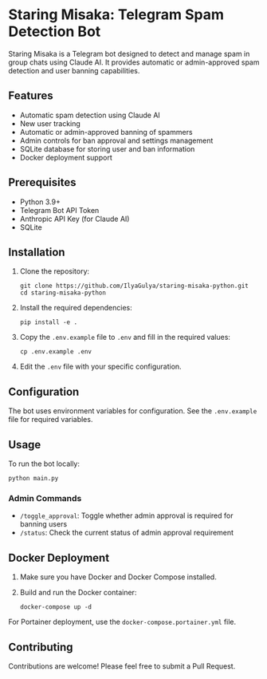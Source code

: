# Staring Misaka: Telegram Spam Detection Bot

Staring Misaka is a Telegram bot designed to detect and manage spam in group chats using Claude AI. It provides automatic or admin-approved spam detection and user banning capabilities.

## Features

- Automatic spam detection using Claude AI
- New user tracking
- Automatic or admin-approved banning of spammers
- Admin controls for ban approval and settings management
- SQLite database for storing user and ban information
- Docker deployment support

## Prerequisites

- Python 3.9+
- Telegram Bot API Token
- Anthropic API Key (for Claude AI)
- SQLite

## Installation

1. Clone the repository:
   ```
   git clone https://github.com/IlyaGulya/staring-misaka-python.git
   cd staring-misaka-python
   ```

2. Install the required dependencies:
   ```
   pip install -e .
   ```

3. Copy the `.env.example` file to `.env` and fill in the required values:
   ```
   cp .env.example .env
   ```

4. Edit the `.env` file with your specific configuration.

## Configuration

The bot uses environment variables for configuration. See the `.env.example` file for required variables.

## Usage

To run the bot locally:

```
python main.py
```

### Admin Commands

- `/toggle_approval`: Toggle whether admin approval is required for banning users
- `/status`: Check the current status of admin approval requirement

## Docker Deployment

1. Make sure you have Docker and Docker Compose installed.

2. Build and run the Docker container:
   ```
   docker-compose up -d
   ```

For Portainer deployment, use the `docker-compose.portainer.yml` file.

## Contributing

Contributions are welcome! Please feel free to submit a Pull Request.